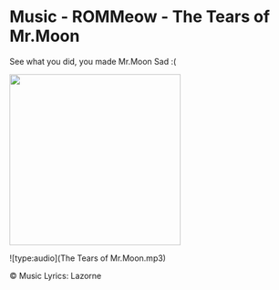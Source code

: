 # Music - ROMMeow - The Tears of Mr.Moon

See what you did, you made Mr.Moon Sad :(

<img src="../../../../wiki_images/ai/romm/romm-mrmoon-sad-plush.png" width="300">


![type:audio](The Tears of Mr.Moon.mp3)

©️ Music Lyrics:️ Lazorne 

